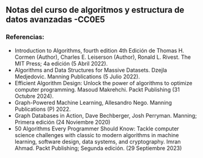 ## Notas del curso de algoritmos y estructura de datos avanzadas -CC0E5

### Referencias:

- Introduction to Algorithms, fourth edition 4th Edición de Thomas H. Cormen (Author), Charles E. Leiserson (Author), Ronald L. Rivest. The MIT Press; 4a edición (5 Abril 2022).
- Algorithms and Data Structures for Massive Datasets.  Dzejla Medjedovic. Manning Publications  (5 Julio 2022). 
- Efficient Algorithm Design: Unlock the power of algorithms to optimize computer programming. Masoud Makrehchi. Packt Publishing (31 Octubre 2024).
- Graph-Powered Machine Learning, Allesandro Nego. Manning Publications (P) 2022. 
- Graph Databases in Action, Dave Bechberger,  Josh Perryman. Manning; Primera edición (24 Noviembre 2020) 
- 50 Algorithms Every Programmer Should Know: Tackle computer science challenges with classic to modern algorithms in machine learning, software design, data systems, and cryptography. Imran Ahmad. Packt Publishing; Segunda edición. (29 Septiembre 2023) 
